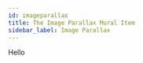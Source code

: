 ```yaml
---
id: imageparallax
title: The Image Parallax Mural Item
sidebar_label: Image Parallax
---
```


Hello
